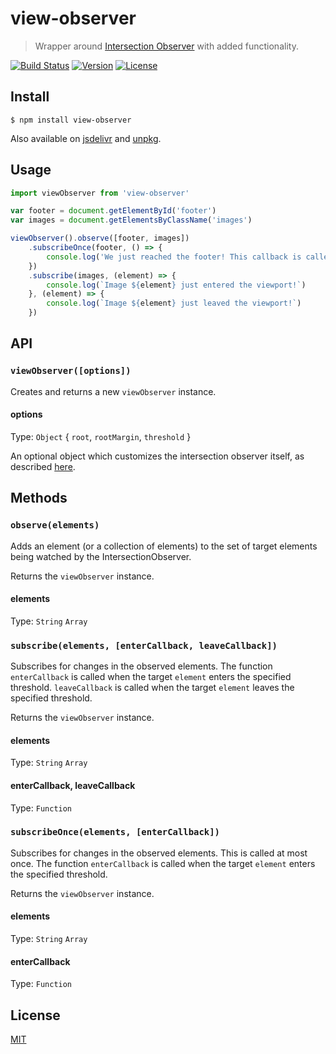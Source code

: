 # view-observer

> Wrapper around [Intersection Observer](https://developer.mozilla.org/en-US/docs/Web/API/IntersectionObserver) with added functionality.

[![Build Status](https://img.shields.io/circleci/project/migueljteixeira/view-observer/master.svg)](https://circleci.com/gh/migueljteixeira/view-observer/tree/master)
[![Version](https://img.shields.io/npm/v/view-observer.svg)](https://www.npmjs.com/package/view-observer)
[![License](https://img.shields.io/npm/l/view-observer.svg)](https://oss.ninja/mit/migueljteixeira)

## Install

```
$ npm install view-observer
```

Also available on [jsdelivr](https://cdn.jsdelivr.net/npm/view-observer) and [unpkg](https://unpkg.com/view-observer).

## Usage

```js
import viewObserver from 'view-observer'

var footer = document.getElementById('footer')
var images = document.getElementsByClassName('images')

viewObserver().observe([footer, images])
	.subscribeOnce(footer, () => {
		console.log('We just reached the footer! This callback is called only once')
	})
	.subscribe(images, (element) => {
		console.log(`Image ${element} just entered the viewport!`)
	}, (element) => {
		console.log(`Image ${element} just leaved the viewport!`)
	})
```

## API

### `viewObserver([options])`

Creates and returns a new `viewObserver` instance.

#### options

Type: `Object` { `root`, `rootMargin`, `threshold` }

An optional object which customizes the intersection observer itself, as described [here](https://developer.mozilla.org/en-US/docs/Web/API/IntersectionObserver/IntersectionObserver).

## Methods

### `observe(elements)`

Adds an element (or a collection of elements) to the set of target elements being watched by the IntersectionObserver.

Returns the `viewObserver` instance.

#### elements
Type: `String` `Array`

### `subscribe(elements, [enterCallback, leaveCallback])`

Subscribes for changes in the observed elements.
The function `enterCallback` is called when the target `element` enters the specified threshold. `leaveCallback` is called when the target `element` leaves the specified threshold.

Returns the `viewObserver` instance.

#### elements

Type: `String` `Array`

#### enterCallback, leaveCallback

Type: `Function`

### `subscribeOnce(elements, [enterCallback])`

Subscribes for changes in the observed elements. This is called at most once.
The function `enterCallback` is called when the target `element` enters the specified threshold.

Returns the `viewObserver` instance.

#### elements

Type: `String` `Array`

#### enterCallback

Type: `Function`

## License

[MIT](https://oss.ninja/mit/migueljteixeira)